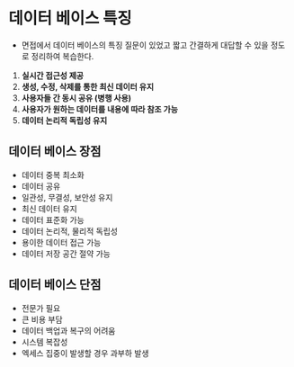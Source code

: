 # 데이터 베이스 특징

* 면접에서 데이터 베이스의 특징 질문이 있었고 짧고 간결하게 대답할 수 있을 정도로 정리하여 복습한다.   

1. <b>실시간 접근성 제공</b>   
2. <b>생성, 수정, 삭제를 통한 최신 데이터 유지</b>   
3. <b>사용자들 간 동시 공유 (병행 사용)</b>   
4. <b>사용자가 원하는 데이터를 내용에 따라 참조 가능</b>   
5. <b>데이터 논리적 독립성 유지</b>   

## 데이터 베이스 장점
* 데이터 중복 최소화
* 데이터 공유
* 일관성, 무결성, 보안성 유지
* 최신 데이터 유지
* 데이터 표준화 가능
* 데이터 논리적, 물리적 독립성
* 용이한 데이터 접근 가능
* 데이터 저장 공간 절약 가능   

## 데이터 베이스 단점
* 전문가 필요
* 큰 비용 부담
* 데이터 백업과 복구의 어려움
* 시스템 복잡성
* 엑세스 집중이 발생할 경우 과부하 발생   